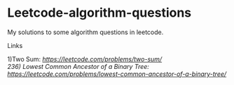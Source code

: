 # Leetcode-algorithm-questions
My solutions to some algorithm questions in leetcode.

Links

1)Two Sum: <i>https://leetcode.com/problems/two-sum/ <i><br>
236) Lowest Common Ancestor of a Binary Tree: <i>https://leetcode.com/problems/lowest-common-ancestor-of-a-binary-tree/ <i><br>
